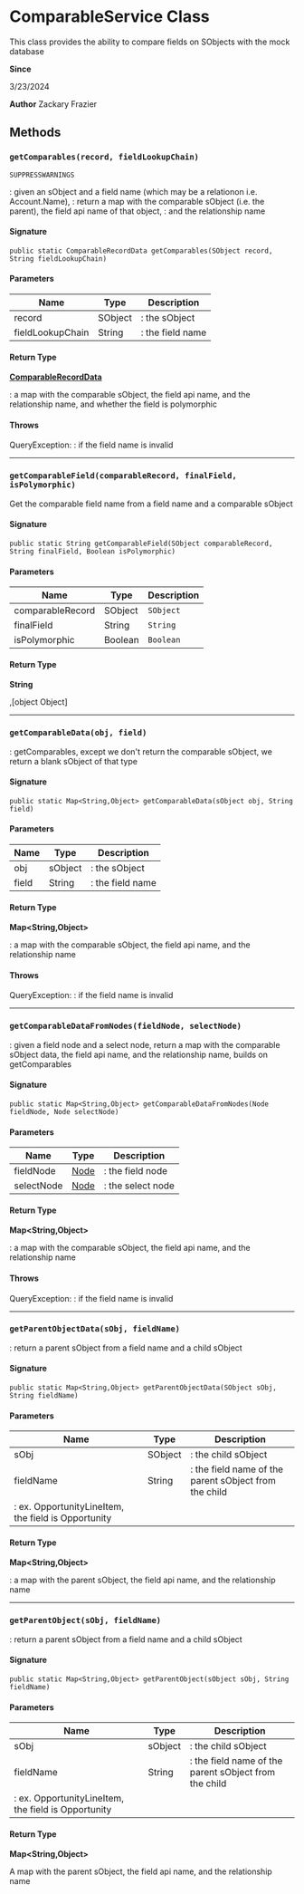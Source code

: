 # ComparableService Class

This class provides the ability to compare fields on SObjects with the mock database

**Since** 

3/23/2024

**Author** Zackary Frazier

## Methods
### `getComparables(record, fieldLookupChain)`

`SUPPRESSWARNINGS`

: given an sObject and a field name (which may be a relationon i.e. Account.Name), 
: return a map with the comparable sObject (i.e. the parent), the field api name of that object, 
: and the relationship name

#### Signature
```apex
public static ComparableRecordData getComparables(SObject record, String fieldLookupChain)
```

#### Parameters
| Name | Type | Description |
|------|------|-------------|
| record | SObject | : the sObject |
| fieldLookupChain | String | : the field name |

#### Return Type
**[ComparableRecordData](ComparableRecordData.md)**

: a map with the comparable sObject, the field api name, and the relationship name, and whether the field is polymorphic

#### Throws
QueryException: : if the field name is invalid

---

### `getComparableField(comparableRecord, finalField, isPolymorphic)`

Get the comparable field name from a field name and a comparable sObject

#### Signature
```apex
public static String getComparableField(SObject comparableRecord, String finalField, Boolean isPolymorphic)
```

#### Parameters
| Name | Type | Description |
|------|------|-------------|
| comparableRecord | SObject | `SObject` |
| finalField | String | `String` |
| isPolymorphic | Boolean | `Boolean` |

#### Return Type
**String**

,[object Object]

---

### `getComparableData(obj, field)`

: getComparables, except we don&#x27;t return the comparable sObject, we return a blank sObject of that type

#### Signature
```apex
public static Map<String,Object> getComparableData(sObject obj, String field)
```

#### Parameters
| Name | Type | Description |
|------|------|-------------|
| obj | sObject | : the sObject |
| field | String | : the field name |

#### Return Type
**Map&lt;String,Object&gt;**

: a map with the comparable sObject, the field api name, and the relationship name

#### Throws
QueryException: : if the field name is invalid

---

### `getComparableDataFromNodes(fieldNode, selectNode)`

: given a field node and a select node, return a map with the comparable sObject data, 
the field api name, and the relationship name, builds on getComparables

#### Signature
```apex
public static Map<String,Object> getComparableDataFromNodes(Node fieldNode, Node selectNode)
```

#### Parameters
| Name | Type | Description |
|------|------|-------------|
| fieldNode | [Node](Node.md) | : the field node |
| selectNode | [Node](Node.md) | : the select node |

#### Return Type
**Map&lt;String,Object&gt;**

: a map with the comparable sObject, the field api name, and the relationship name

#### Throws
QueryException: : if the field name is invalid

---

### `getParentObjectData(sObj, fieldName)`

: return a parent sObject from a field name and a child sObject

#### Signature
```apex
public static Map<String,Object> getParentObjectData(SObject sObj, String fieldName)
```

#### Parameters
| Name | Type | Description |
|------|------|-------------|
| sObj | SObject | : the child sObject |
| fieldName | String | : the field name of the parent sObject from the child 
: ex. OpportunityLineItem, the field is Opportunity |

#### Return Type
**Map&lt;String,Object&gt;**

: a map with the parent sObject, the field api name, and the relationship name

---

### `getParentObject(sObj, fieldName)`

: return a parent sObject from a field name and a child sObject

#### Signature
```apex
public static Map<String,Object> getParentObject(sObject sObj, String fieldName)
```

#### Parameters
| Name | Type | Description |
|------|------|-------------|
| sObj | sObject | : the child sObject |
| fieldName | String | : the field name of the parent sObject from the child 
: ex. OpportunityLineItem, the field is Opportunity |

#### Return Type
**Map&lt;String,Object&gt;**

A map with the parent sObject, the field api name, and the relationship name